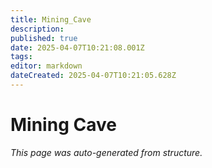 ```yaml
---
title: Mining_Cave
description: 
published: true
date: 2025-04-07T10:21:08.001Z
tags: 
editor: markdown
dateCreated: 2025-04-07T10:21:05.628Z
---
```


# Mining Cave

*This page was auto-generated from structure.*